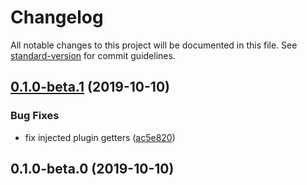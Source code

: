 # Changelog

All notable changes to this project will be documented in this file. See [standard-version](https://github.com/conventional-changelog/standard-version) for commit guidelines.

## [0.1.0-beta.1](https://github.com/pimlie/nuxt-custom-element/compare/v0.1.0-beta.0...v0.1.0-beta.1) (2019-10-10)


### Bug Fixes

* fix injected plugin getters ([ac5e820](https://github.com/pimlie/nuxt-custom-element/commit/ac5e8206b53097a8e0bc664b1af6056333b04d67))

## 0.1.0-beta.0 (2019-10-10)
